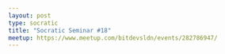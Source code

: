 ```yaml
---
layout: post
type: socratic
title: "Socratic Seminar #18"
meetup: https://www.meetup.com/bitdevsldn/events/282786947/
---
```

